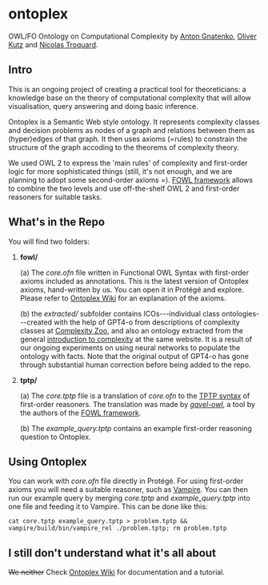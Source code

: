 # ontoplex
OWL/FO Ontology on Computational Complexity by [Anton Gnatenko](https://gnatenko.github.io), [Oliver Kutz](https://www.inf.unibz.it/~okutz/) and [Nicolas Troquard](https://gssi.it/people/professors/lectures-computer-science/item/24936-troquard-nicolas).


## Intro

This is an ongoing project of creating a practical tool for theoreticians: a knowledge base on the theory of computational complexity that will allow visualisation, query answering and doing basic inference.

Ontoplex is a Semantic Web style ontology. It represents complexity classes and decision problems as nodes of a graph and relations between them as (hyper)edges of that graph. It then uses axioms (=rules) to constrain the structure of the graph accoding to the theorems of complexity theory.

We used OWL 2 to express the 'main rules' of complexity and first-order logic for more sophisticated things (still, it's not enough, and we are planning to adopt some second-order axioms =). [FOWL framework]((https://doi.org/10.3233/SW-243440)) allows to combine the two levels and use off-the-shelf OWL 2 and first-order reasoners for suitable tasks.


## What's in the Repo

You will find two folders:

1. **fowl/**

    (a) The *core.ofn* file written in Functional OWL Syntax with first-order axioms included as annotations. This is the latest version of Ontoplex axioms, hand-written by us. You can open it in Protégé and explore. Please refer to [Ontoplex Wiki](https://github.com/gnatenko/ontoplex/wiki) for an explanation of the axioms. 

    (b) the *extracted/* subfolder contains ICOs---individual class ontologies---created with the help of GPT4-o from descriptions of complexity classes at [Complexity Zoo](https://complexityzoo.net), and also an ontology extracted from the general [introduction to complexity](https://complexityzoo.net/Petting_Zoo) at the same website. It is a result of our ongoing experiments on using neural networks to populate the ontology with facts. Note that the original output of GPT4-o has gone through substantial human correction before being added to the repo.

2. **tptp/**

    (a) The *core.tptp* file is a translation of *core.ofn* to the [TPTP syntax](https://tptp.org/TPTP/SyntaxBNF.html) of first-order reasoners. The translation was made by [*gavel-owl*](https://github.com/gavel-tool/python-gavel-owl), a tool by the authors of the [FOWL framework]((https://doi.org/10.3233/SW-243440)).

    (b) The *example_query.tptp* contains an example first-order reasoning question to Ontoplex.


## Using Ontoplex

You can work with *core.ofn* file directly in Protégé. For using first-order axioms you will need a suitable reasoner, such as [Vampire](https://vprover.github.io). You can then run our example query by merging *core.tptp* and *example_query.tptp* into one file and feeding it to Vampire. This can be done like this:

```
cat core.tptp example_query.tptp > problem.tptp && vampire/build/bin/vampire_rel ./problem.tptp; rm problem.tptp
```

## I still don't understand what it's all about

~~We neither~~ Check [Ontoplex Wiki](https://github.com/gnatenko/ontoplex/wiki) for documentation and a tutorial.